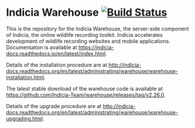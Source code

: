 # Indicia Warehouse [![Build Status](https://travis-ci.org/Indicia-Team/warehouse.svg?branch=master)](https://travis-ci.org/Indicia-Team/warehouse)

This is the repository for the Indicia Warehouse, the server-side component of Indicia, the online wildlife recording
toolkit. Indicia accelerates development of wildlife recording websites and mobile applications. Documentation is
available at https://indicia-docs.readthedocs.io/en/latest/index.html.

Details of the installation procedure are at
http://indicia-docs.readthedocs.org/en/latest/administrating/warehouse/warehouse-installation.html.

The latest stable download of the warehouse code is available at https://github.com/Indicia-Team/warehouse/releases/tag/v2.26.0.

Details of the upgrade procedure are at
http://indicia-docs.readthedocs.org/en/latest/administrating/warehouse/warehouse-upgrading.html.
